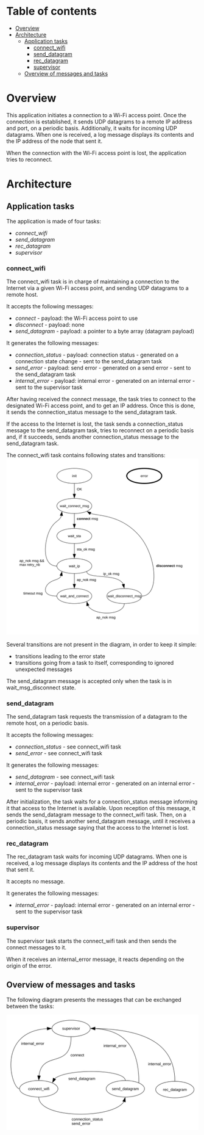 # Table of contents

* [Overview](#overview)
* [Architecture](#architecture)
  * [Application tasks](#applicationTasks)
    * [connect_wifi](#connectWifi)
    * [send_datagram](#sendDatagram)
    * [rec_datagram](#recDatagram)
    * [supervisor](#supervisor)
  * [Overview of messages and tasks](#overviewOfMessagesAndTasks)

<a name="overview"></a>

# Overview

This application initiates a connection to a Wi-Fi access point. Once the connection 
is established, it sends UDP datagrams to a remote IP address and port, on a periodic basis.
Additionally, it waits for incoming UDP datagrams. When one is received, a log message
displays its contents and the IP address of the node that sent it.

When the connection with the Wi-Fi access point is lost, the application tries to reconnect.

<a name="architecture"></a>

# Architecture

<a name="applicationTasks"></a>

## Application tasks

The application is made of four tasks:
* *connect_wifi*
* *send_datagram*
* *rec_datagram*
* *supervisor*

<a name="connectWifi"></a>

### connect_wifi

The connect_wifi task is in charge of maintaining a connection to the Internet via a given Wi-Fi access point, and sending UDP datagrams to a remote host.

It accepts the following messages:
* *connect* - payload: the Wi-Fi access point to use
* *disconnect* - payload: none
* *send_datagram* - payload: a pointer to a byte array (datagram payload)

It generates the following messages:
* *connection_status* - payload: connection status - generated on a connection state change - sent to the send_datagram task
* *send_error* - payload: send error - generated on a send error - sent to the send_datagram task
* *internal_error* - payload: internal error - generated on an internal error - sent to the supervisor task

After having received the connect message, the task tries to connect to the designated Wi-Fi access point, and to get an IP address. Once this is done, it sends the connection_status message to the send_datagram task.

If the access to the Internet is lost, the task sends a connection_status message to the send_datagram task, tries to reconnect on a periodic basis and, if it succeeds, sends another connection_status message to the send_datagram task.

The connect_wifi task contains following states and transitions:
![](connect_wifi.svg)

Several transitions are not present in the diagram, in order to keep it simple:
* transitions leading to the error state
* transitions going from a task to itself, corresponding to ignored unexpected messages

The send_datagram message is accepted only when the task is in wait_msg_disconnect state.

<a name="sendDatagram"></a>

### send_datagram

The send_datagram task requests the transmission of a datagram to the remote host, on a periodic basis.

It accepts the following messages:
* *connection_status* - see connect_wifi task
* *send_error* - see connect_wifi task

It generates the following messages:
* *send_datagram* - see connect_wifi task
* *internal_error* - payload: internal error - generated on an internal error - sent to the supervisor task

After initialization, the task waits for a connection_status message informing it that access to the Internet is available. Upon reception of this message, it sends the send_datagram message to the connect_wifi task. Then, on a periodic basis, it sends another send_datagram message, until it receives a connection_status message saying that the access to the Internet is lost.

<a name="recDatagram"></a>

### rec_datagram

The rec_datagram task waits for incoming UDP datagrams. When one is received, a log message displays
its contents and the IP address of the host that sent it.

It accepts no message.

It generates the following messages:
* *internal_error* - payload: internal error - generated on an internal error - sent to the supervisor task

<a name="supervisor"></a>

### supervisor

The supervisor task starts the connect_wifi task and then sends the connect messages to it.

When it receives an internal_error message, it reacts depending on the origin of the error.

<a name="overviewOfMessagesAndTasks"></a>

## Overview of messages and tasks

The following diagram presents the messages that can be exchanged between the tasks:

![](tasks.svg)
